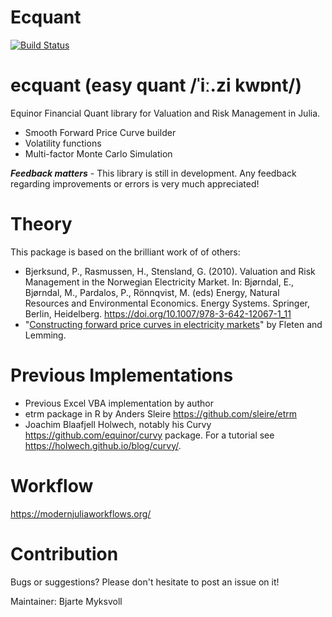 # Ecquant

[![Build Status](https://github.com/bmyksvoll/Ecquant.jl/actions/workflows/CI.yml/badge.svg?branch=master)](https://github.com/bmyksvoll/Ecquant.jl/actions/workflows/CI.yml?query=branch%3Amaster)


# ecquant (easy quant /ˈiː.zi kwɒnt/)

Equinor Financial Quant library for Valuation and Risk Management in Julia.

- Smooth Forward Price Curve builder 
- Volatility functions 
- Multi-factor Monte Carlo Simulation

**_Feedback matters_** - This library is still in development. 
Any feedback regarding improvements or errors is very much appreciated! 

# Theory

This package is based on the brilliant work of of others:

- Bjerksund, P., Rasmussen, H., Stensland, G. (2010). Valuation and Risk Management in the Norwegian Electricity Market. In: Bjørndal, E., Bjørndal, M., Pardalos, P., Rönnqvist, M. (eds) Energy, Natural Resources and Environmental Economics. Energy Systems. Springer, Berlin, Heidelberg. https://doi.org/10.1007/978-3-642-12067-1_11
- "[Constructing forward price curves in electricity markets](http://citeseerx.ist.psu.edu/viewdoc/download?doi=10.1.1.470.8485&rep=rep1&type=pdf)" by Fleten and Lemming. 

# Previous Implementations
- Previous Excel VBA implementation by author
- etrm package in R by Anders Sleire https://github.com/sleire/etrm
- Joachim Blaafjell Holwech, notably his Curvy https://github.com/equinor/curvy package. For a tutorial see https://holwech.github.io/blog/curvy/. 


# Workflow

https://modernjuliaworkflows.org/

# Contribution
Bugs or suggestions? Please don't hesitate to post an issue on it!

Maintainer: Bjarte Myksvoll
